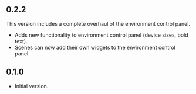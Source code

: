 ## 0.2.2

This version includes a complete overhaul of the environment control panel.

- Adds new functionality to environment control panel (device sizes, bold text).
- Scenes can now add their own widgets to the environment control panel.

## 0.1.0

- Initial version.
